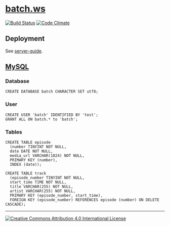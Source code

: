 # [batch.ws](http://batch.ws/)

[![Build Status](https://travis-ci.org/bakemecookies/batch.ws.svg?branch=master)](https://travis-ci.org/bakemecookies/batch.ws)
[![Code Climate](https://codeclimate.com/github/bakemecookies/batch.ws/badges/gpa.svg)](https://codeclimate.com/github/bakemecookies/batch.ws)

## Deployment

See [server-guide](https://github.com/bakemecookies/server-guide).

## [MySQL](http://www.mysql.com/)

### Database
```
CREATE DATABASE batch CHARACTER SET utf8;
```

### User
```
CREATE USER 'batch' IDENTIFIED BY 'test';
GRANT ALL ON batch.* to 'batch';
```

### Tables
```
CREATE TABLE episode
  (number TINYINT NOT NULL,
  date DATE NOT NULL,
  media_url VARCHAR(1024) NOT NULL,
  PRIMARY KEY (number),
  INDEX (date));
```
```
CREATE TABLE track
  (episode_number TINYINT NOT NULL,
  start_time TIME NOT NULL,
  title VARCHAR(255) NOT NULL,
  artist VARCHAR(255) NOT NULL,
  PRIMARY KEY (episode_number, start_time),
  FOREIGN KEY (episode_number) REFERENCES episode (number) ON DELETE CASCADE);
```

---

[![Creative Commons Attribution 4.0 International License](http://mirrors.creativecommons.org/presskit/buttons/88x31/svg/by.svg)](http://creativecommons.org/licenses/by/4.0/)
